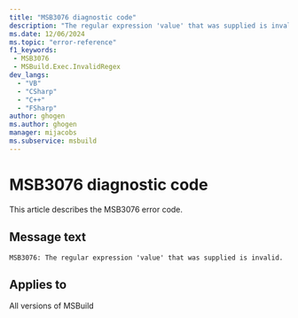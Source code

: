 ```yaml
---
title: "MSB3076 diagnostic code"
description: "The regular expression 'value' that was supplied is invalid."
ms.date: 12/06/2024
ms.topic: "error-reference"
f1_keywords:
 - MSB3076
 - MSBuild.Exec.InvalidRegex
dev_langs:
  - "VB"
  - "CSharp"
  - "C++"
  - "FSharp"
author: ghogen
ms.author: ghogen
manager: mijacobs
ms.subservice: msbuild
---
```


# MSB3076 diagnostic code

<!-- :::ErrorDefinitionDescription::: -->
<!-- :::editable-content name="introDescription"::: -->
This article describes the MSB3076 error code.
<!-- :::editable-content-end::: -->

## Message text

```output
MSB3076: The regular expression 'value' that was supplied is invalid.
```

<!-- :::editable-content name="postOutputDescription"::: -->
<!--
{StrBegin="MSB3076: "}
-->
<!-- :::editable-content-end::: -->
<!-- :::ErrorDefinitionDescription-end::: -->

## Applies to

All versions of MSBuild
